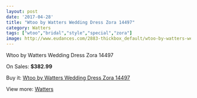 ```yaml
---
layout: post
date: '2017-04-28'
title: "Wtoo by Watters Wedding Dress Zora 14497"
category: Watters
tags: ["wtoo","bridal","style","special","zora"]
image: http://www.eudances.com/2883-thickbox_default/wtoo-by-watters-wedding-dress-zora-14497.jpg
---
```

Wtoo by Watters Wedding Dress Zora 14497

On Sales: **$382.99**
<a href="https://www.eudances.com/en/watters/995-wtoo-by-watters-wedding-dress-zora-14497.html"><amp-img layout="responsive" width="600" height="600" src="//www.eudances.com/2883-thickbox_default/wtoo-by-watters-wedding-dress-zora-14497.jpg" alt="Wtoo by Watters Wedding Dress Zora 14497 0" /></a>
<a href="https://www.eudances.com/en/watters/995-wtoo-by-watters-wedding-dress-zora-14497.html"><amp-img layout="responsive" width="600" height="600" src="//www.eudances.com/2884-thickbox_default/wtoo-by-watters-wedding-dress-zora-14497.jpg" alt="Wtoo by Watters Wedding Dress Zora 14497 1" /></a>

Buy it: [Wtoo by Watters Wedding Dress Zora 14497](https://www.eudances.com/en/watters/995-wtoo-by-watters-wedding-dress-zora-14497.html "Wtoo by Watters Wedding Dress Zora 14497")

View more: [Watters](https://www.eudances.com/en/12-watters "Watters")